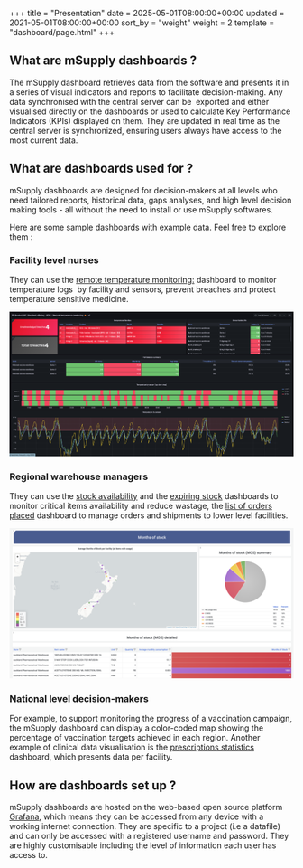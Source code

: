 +++
title = "Presentation"
date = 2025-05-01T08:00:00+00:00
updated = 2021-05-01T08:00:00+00:00
sort_by = "weight"
weight = 2
template = "dashboard/page.html"
+++
## What are mSupply dashboards ?

The mSupply dashboard retrieves data from the software and presents it in a series of visual indicators and reports to facilitate decision-making. Any data synchronised with the central server can be  exported and either visualised directly on the dashboards or used to calculate Key Performance Indicators (KPIs) displayed on them. They are updated in real time as the central server is synchronized, ensuring users always have access to the most current data.
## What are dashboards used for ? 

mSupply dashboards are designed for decision-makers at all levels who need tailored reports, historical data, gaps analyses, and high level decision making tools - all without the need to install or use mSupply softwares. 

Here are some sample dashboards with example data. Feel free to explore them :
### Facility level nurses
They can use the [remote temperature monitoring:](https://vaccines.msupply.org:3000/d/zSJ53_FSz/remote-temperature-monitoring?orgId=1) dashboard to monitor temperature logs  by facility and sensors, prevent breaches and protect temperature sensitive medicine. 

![](images/Remote%20temperature%20monitoring%20dashboard.png)

### Regional warehouse managers 
They can use the [stock availability](https://demo-board.msupply.org:3000/d/I0V-Q9S4k-2024/stock-availability?orgId=1) and the [expiring stock](https://demo-board.msupply.org:3000/d/WsTax_UJK/expiring-stock?orgId=1) dashboards to monitor critical items availability and reduce wastage, the  [list of orders placed](https://demo-board.msupply.org:3000/d/3LThcikVz/health-facility-orders?orgId=1&from=now-2y&to=now) dashboard to manage orders and shipments to lower level facilities.

![](images/Stock%20availability%20dashboard.png)

### National level decision-makers 
For example, to support monitoring the progress of a vaccination campaign, the mSupply dashboard can display a color-coded map showing the percentage of vaccination targets achieved in each region. Another example of clinical data visualisation is the [prescriptions statistics](https://demo-board.msupply.org:3000/d/ZqgoeeIVz/prescription-statistics?orgId=1&from=now-1y&to=now) dashboard, which presents data per facility. 

## How are dashboards set up ?

mSupply dashboards are hosted on the web-based open source platform [Grafana](https://grafana.com/), which means they can be accessed from any device with a working internet connection. They are specific to a project (i.e a datafile) and can only be accessed with a registered username and password. They are highly customisable including the level of information each user has access to.
